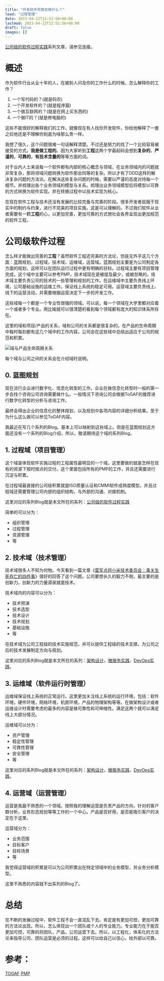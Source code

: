 ```yaml
---
title: "开发软件究竟在做什么？"
lead: "过程管理"
date: 2023-04-22T12:52:56+08:00
lastmod: 2023-04-22T12:52:56+08:00
draft: false
images: []
---
```


[公司级的软件过程实践](https://www.jianshu.com/c/e5ef522ce765)系列文章，请参见连接。
# 概述

作为软件行业从业十年的人，在被别人问及你的工作什么的时候。怎么解释你的工作？
1. 一个写代码的？(就是码农)
2. 一个开发软件的？(就是程序猿)
3. 一个做互联网的？(就是在网上买东西的)
4. 一个做IT的？(就是修电脑的)

这些不能很好的解释我们的工作。就像现在有人找你开发软件，你给他解释了一套之后他还是不理解你到底为啥那么贵一样。

我想了很久，这个问题很难一句话解释清楚。不过还是努力的找了一个比较容易被接受的方式。**我是做工程的**。因为大家听到**工程**这两个字最起码会想到**复杂的**，**严谨的**，**可靠的**，**有技术含量的**等等方面的词。

对于业内人士来说每一个软件都有内部的核心概念与领域，在业务领域内的问题就非常复杂，那将领域问题转换为软件那会同等的复杂。所以才有了DDD这样的解决复杂问题的方法论。在解决这些复杂问题的时候，需要以严谨的态度对待每一个细节。并梳理出各个业务领域的模型与关系。梳理出业务领域模型后将模型以可靠的方式转换为软件实现。并在转换过程中以技术实现为核心。

在现在软件工程与技术还没有发展的比较完备与完善的阶段。很多开发者屈服于现实中的制约与约束，进行不完美的项目实施。这是可以理解的。不过我们软件从业者需要有一颗**工程**的心，以更加完善，更加可靠的方式想社会各界呈现出更加规范的软件工程。

# 公司级软件过程

怎么样才能做出完善的**工程**？虽然软件工程还完美的方法论，但是无外乎这几个方面：蓝图规划，过程域，技术域，运维域，运营域。蓝图规划主要是为公司制定各方面的规划，这样可以在团队运行过程中更有明确的目标。过程域主要有项目管理完成，这个域中主要可以参考PMP。技术域现在是被提及最少，或被忽略的。技术域主要负责公司的技术的一些管理和规划的工作。在运维域中主要负责线上环境，公司基础设施的运维工作。保证线上系统的稳定可用。运营域主要负责线上、线下的运营活动，并需要根据运营决定下一步的开发工作。

这些域每一个都是一个专业性很强的领域。可以说，每一个领域在大学里都对应着一个或者多个专业。用比喻就可以很清楚的看到每个领域都有庞大的知识体系所存在。

这里的域和项目/产品的关系，域和公司的关系都是很复杂的。在产品的生命周期中每时每刻都有这几个域中的工作内容。公司会在这些域中总结出适应于公司的规范和积累。

![域与产品生命周期关系](https://upload-images.jianshu.io/upload_images/2454595-848a224d34d2a784.png?imageMogr2/auto-orient/strip%7CimageView2/2/w/720)

每个域与公司之间的关系会在介绍域时说明。

## 0. 蓝图规划
现在流行企业进行数字化、信息化转型的工作。企业在做信息化转型时一般的第一步会找个咨询公司咨询需要做什么。一般情况下咨询公司会根据ToGAF的推荐进行数字化转型的分析与咨询工作。

最终会得出企业的信息化的整体规划，以及规划中各项内容的详细分析结果。至于为什么这么做可以参见ToGAF内容。

我最近在写几个系列的Blog。基本上可以映射到这些域上。但是在蓝图规划这方面还没有一个系列的Blog介绍，所以，敬请期待这个域的系列Blog。

## 1. 过程域（项目管理）
这个域是体现软件实施过程的工程属性最明显的一个域。这里要做的就是怎样在现有的资源下按时按点的交付。这个里面包括所有的PMP的工作，并且还需要进行沉淀与积累。

在过程域最直接的公司级积累就是ISO质量认证和CMMI软件成熟度模型。并且过程域还需要管理公司内部的组织结构，与外部的沟通、对接机制。

这里对应的系列Blog就是本文所在的系列：[公司级的软件过程实践](https://www.jianshu.com/c/e5ef522ce765)

简单的可以分为：
- 组织管理
- 过程管理
- 资源管理
- 等

## 2. 技术域（技术管理）
技术域很多人不知为何物。今天看到一篇文章《[雷军点将小米技术委员会：事关生死存亡的四件事](https://www.infoq.cn/article/Bo8-IXjG8S4LaT2APcb3)》很好的回答了这个问题。公司要想长久的毅力不倒，最主要的是创新力。创新力的力量源泉就是技术。

技术域内的内容可以分为：
- 技术预演
- 技术选型
- 技术设计
- 技术规划
- 基础设施
- 等

在技术域为公司工程级的技术实施规范，并可以提供工程级的技术支撑。为公司之后的技术发展制定方向与规划。

这里对应的系列Blog就是本文所在的系列：[架构设计](https://www.jianshu.com/c/753debf1423d)，[微服务实践](https://www.jianshu.com/c/90fcbc52ce97)，[DevOps实践](https://www.jianshu.com/c/f8fa98feb686)。

## 3. 运维域（软件运行时管理）
运维域保证线上系统的正常运行。这里更加关注线上系统的运行环境，包括：软件环境，硬件环境，网络环境，机房环境，产品的物理架构等等。在做架构设计或者运维设计时需要考虑的最多的内容是做可靠性和可伸缩性。满足这两个就可以满足线上大部分情况。

运维域可以分为：
- 资产管理
- 稳定性管理
- 可靠性管理
- 安全管理
- 等

这里对应的系列Blog就是本文所在的系列：[架构设计](https://www.jianshu.com/c/753debf1423d)，[微服务实践](https://www.jianshu.com/c/90fcbc52ce97)，[DevOps实践](https://www.jianshu.com/c/f8fa98feb686)。

## 4. 运营域（运营管理）
运营是我最不熟悉的一个领域。按照我的理解运营是负责产品的方向，针对的客户群分析，业务形态规划等等工作的一个中心。产品是否好用，是否能吸引客户的决定在于这里。

运营域分为：
- 业务范围
- 目标客户
- 目标场景
- 等

我觉得运营域的积累是可以为公司积累出在特定领域中的业务模型，并业务分析模型。

这里不熟悉的内容就不出系列的Blog了。

# 总结

在不断的发展过程中，软件工程不会一直混乱下去。肯定是有更加可控，更加可靠的方法论出现。所以，怎么体现出一个团队或个人的专业能力。专业能力在于能否更加可控，可靠的将团队，产品，公司运营下去。所以，以工程化，体系化的方法论来指导公司、团队运营是必须的过程。这样可以给自己以信心，给外部以可靠。

# 参考：
[TOGAF](https://baike.baidu.com/item/TOGAF/9832356?fr=aladdin)
[PMP](https://baike.baidu.com/item/PMP/587680?fr=aladdin)

